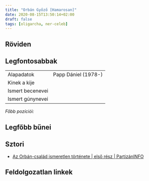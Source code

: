 ```yaml
---
title: "Orbán Győző [Hamarosan]"
date: 2020-08-15T13:50:14+02:00
draft: false
tags: [oligarcha, ner-celeb]
---
```


## Röviden



## Legfontosabbak

|                           |                                                                    |
| :---                      | :----                                                              |
| Alapadatok                | Papp Dániel (1978-)                                                |
| Kinek a kije              |                                                                    |
| Ismert becenevei          |                                                                    |
| Ismert gúnynevei          |                                                                    |

*Főbb pozíciói:*


## Legfőbb bűnei



## Sztori

- [Az Orbán-család ismeretlen története | első rész | PartizánINFO](https://www.youtube.com/watch?v=mtHwBhjXeK0)

## Feldolgozatlan linkek
